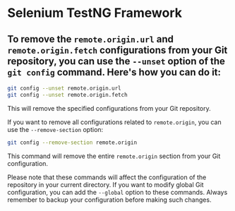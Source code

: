 # Selenium TestNG Framework


## To remove the `remote.origin.url` and `remote.origin.fetch` configurations from your Git repository, you can use the `--unset` option of the `git config` command. Here's how you can do it:

```bash
git config --unset remote.origin.url
git config --unset remote.origin.fetch
```

This will remove the specified configurations from your Git repository.

If you want to remove all configurations related to `remote.origin`, you can use the `--remove-section` option:

```bash
git config --remove-section remote.origin
```

This command will remove the entire `remote.origin` section from your Git configuration.

Please note that these commands will affect the configuration of the repository in your current directory. If you want to modify global Git configuration, you can add the `--global` option to these commands. Always remember to backup your configuration before making such changes.
